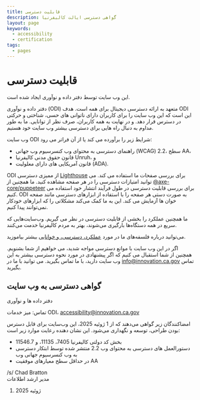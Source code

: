 ```yaml
---
title: قابلیت دسترسی
description: گواهی دسترسی ایالت کالیفرنیا
layout: page
keywords:
  - accessibility
  - certification
tags:
  - pages
---
```


# قابلیت دسترسی

این وب سایت توسط دفتر داده و نوآوری ایجاد شده است.

دفتر داده و نوآوری (ODI) متعهد به ارائه دسترسی دیجیتال برای همه است. هدف ODI این است که این وب سایت را برای کاربران دارای ناتوانی های حسی، شناختی و حرکتی در دسترس قرار دهد. و در نهایت به همه کاربران، صرف نظر از توانایی. ما به طور مداوم به دنبال راه هایی برای دسترسی بیشتر وب سایت خود هستیم.

وب سایت ODI شرایط زیر را برآورده می کند یا از آن فراتر می رود:

- راهنمای دسترسی به محتوای وب کنسرسیوم وب جهانی (WCAG) 2.2، سطح AA،
- قانون حقوق مدنی کالیفرنیا Unruh، و
- قانون آمریکایی های دارای معلولیت (ADA).

ODI از ممیزی دسترسی [Lighthouse](https://developer.chrome.com/en/docs/lighthouse/performance/performance-scoring/) برای بررسی صفحات ما استفاده می کند. می توانید امتیازات دسترسی را در هر صفحه مشاهده کنید. ما همچنین از [@axe-core/puppeteer](https://www.npmjs.com/package/@axe-core/puppeteer) برای بررسی قابلیت دسترسی در طول فرآیند انتشار خود استفاده می کنیم. ODI به صورت دستی هر صفحه را با استفاده از ابزارهای دسترسی مانند صفحه خوان ها آزمایش می کند. این به ما کمک می‌کند مشکلاتی را که ابزارهای خودکار نمی‌توانند پیدا کنیم.

ما همچنین عملکرد را بخشی از قابلیت دسترسی در نظر می گیریم. وب‌سایت‌هایی که سریع در همه دستگاه‌ها بارگیری می‌شوند، بهتر به مردم کالیفرنیا خدمت می‌کنند.

می‌توانید درباره فلسفه‌های ما در مورد [عملکرد، دسترسی، و خوانایی](https://innovation.ca.gov/page-score-info/) بیشتر بیاموزید.

اگر در این وب سایت با موانع دسترسی مواجه شدید، می خواهیم از شما بشنویم. همچنین از شما استقبال می کنیم که اگر پیشنهادی در مورد نحوه دسترسی بیشتر به این وب سایت دارید، با ما تماس بگیرید. می توانید با ما در [info@innovation.ca.gov](mailto:info@innovation.ca.gov) تماس بگیرید.

## گواهی دسترسی به وب سایت

دفتر داده ها و نوآوری

تماس: میز خدمات ODI، [accessibility@innovation.ca.gov](mailto:accessibility@innovation.ca.gov)

امضاکنندگان زیر گواهی می‌دهند که از 1 ژوئیه 2025، این وب‌سایت برای قابل دسترس بودن طراحی، توسعه و نگهداری می‌شود. این نشان دهنده رعایت موارد زیر است:

- بخش کد دولتی کالیفرنیا 7405، 11135، و 11546.7
- دستورالعمل های دسترسی به محتوای وب 2.2 منتشر شده توسط ابتکار دسترسی به وب کنسرسیوم جهانی وب
- در حداقل سطح معیارهای موفقیت AA

/s/ Chad Bratton <br>
مدیر ارشد اطلاعات <br>

1. ژوئیه 2025
